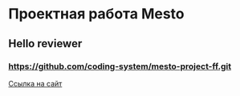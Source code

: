 # Проектная работа Mesto

## Hello reviewer

### https://github.com/coding-system/mesto-project-ff.git

[Ссылка на сайт](https://coding-system.github.io/mesto-project-ff/)
